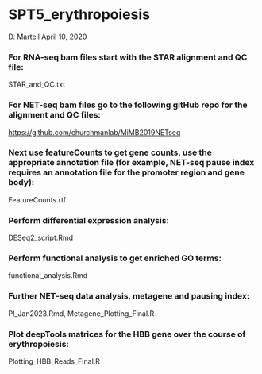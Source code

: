 # SPT5_erythropoiesis

D. Martell
April 10, 2020

### For RNA-seq bam files start with the STAR alignment and QC file:

STAR_and_QC.txt

### For NET-seq bam files go to the following gitHub repo for the alignment and QC files:

https://github.com/churchmanlab/MiMB2019NETseq

### Next use featureCounts to get gene counts, use the appropriate annotation file (for example, NET-seq pause index requires an annotation file for the promoter region and gene body):

FeatureCounts.rtf

### Perform differential expression analysis:

DESeq2_script.Rmd

### Perform functional analysis to get enriched GO terms:

functional_analysis.Rmd

### Further NET-seq data analysis, metagene and pausing index:

PI_Jan2023.Rmd, Metagene_Plotting_Final.R

### Plot deepTools matrices for the HBB gene over the course of erythropoiesis:

Plotting_HBB_Reads_Final.R
